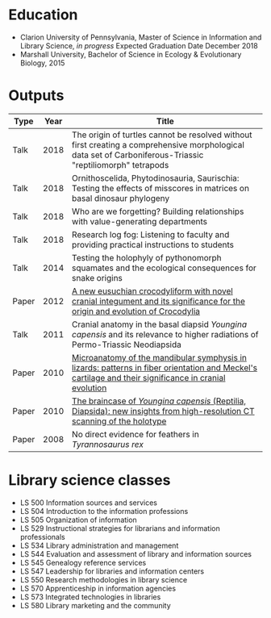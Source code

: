 # Education

* Clarion University of Pennsylvania, Master of Science in Information and Library Science, *in progress* Expected Graduation Date December 2018
* Marshall University, Bachelor of Science in Ecology & Evolutionary Biology, 2015

# Outputs

|Type |Year|Title|
|-----|----|----|
|Talk |2018|The origin of turtles cannot be resolved without first creating a comprehensive morphological data set of Carboniferous-Triassic "reptiliomorph" tetrapods|
|Talk |2018|Ornithoscelida, Phytodinosauria, Saurischia: Testing the effects of misscores in matrices on basal dinosaur phylogeny|
|Talk |2018|Who are we forgetting? Building relationships with value-generating departments |
|Talk |2018|Research log fog: Listening to faculty and providing practical instructions to students|
|Talk |2014|Testing the holophyly of pythonomorph squamates and the ecological consequences for snake origins|
|Paper|2012|[A new eusuchian crocodyliform with novel cranial integument and its significance for the origin and evolution of Crocodylia](http://journals.plos.org/plosone/article?id=10.1371/journal.pone.0030471)|
|Talk |2011|Cranial anatomy in the basal diapsid *Youngina capensis* and its relevance to higher radiations of Permo-Triassic Neodiapsida|
|Paper |2010|[Microanatomy of the mandibular symphysis in lizards: patterns in fiber orientation and Meckel's cartilage and their significance in cranial evolution](http://onlinelibrary.wiley.com/doi/10.1002/ar.21180/full)|
|Paper |2010|[The braincase of *Youngina capensis* (Reptilia, Diapsida): new insights from high-resolution CT scanning of the holotype](http://palaeoelectronica.org/2010_3/217/index.html)|
|Paper |2008|No direct evidence for feathers in *Tyrannosaurus rex*|

# Library science classes

* LS 500 Information sources and services
* LS 504 Introduction to the information professions
* LS 505 Organization of information
* LS 529 Instructional strategies for librarians and information professionals
* LS 534 Library administration and management
* LS 544 Evaluation and assessment of library and information sources
* LS 545 Genealogy reference services
* LS 547 Leadership for libraries and information centers
* LS 550 Research methodologies in library science
* LS 570 Apprenticeship in information agencies
* LS 573 Integrated technologies in libraries
* LS 580 Library marketing and the community



